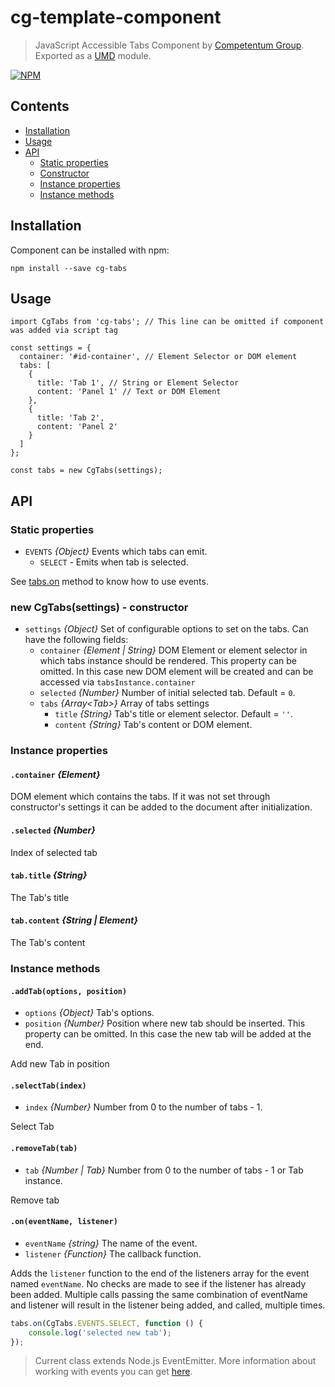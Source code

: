 # cg-template-component

> JavaScript Accessible Tabs Component by [Competentum Group](http://competentum.com/).
  Exported as a [UMD](https://github.com/umdjs/umd) module.

[![NPM][npm-image]][npm-url]

## Contents
- [Installation](#installation)
- [Usage](#usage)
- [API](#api)
    - [Static properties](#static-properties)
    - [Constructor](#constructor)
    - [Instance properties](#instance-properties)
    - [Instance methods](#instance-methods)


## Installation
Component can be installed with npm:
```
npm install --save cg-tabs
```

## Usage
```
import CgTabs from 'cg-tabs'; // This line can be omitted if component was added via script tag

const settings = {
  container: '#id-container', // Element Selector or DOM element
  tabs: [
    {
      title: 'Tab 1', // String or Element Selector
      content: 'Panel 1' // Text or DOM Element
    },
    {
      title: 'Tab 2',
      content: 'Panel 2'
    }
  ]
};
                 
const tabs = new CgTabs(settings);
```

## API

### Static properties
- `EVENTS` *{Object}* Events which tabs can emit.
    - `SELECT` - Emits when tab is selected.
    
See [tabs.on](#method_on) method to know how to use events.

<a name="constructor"></a>
### new CgTabs(settings) - constructor
- `settings` *{Object}* Set of configurable options to set on the tabs. Can have the following fields:
    - `container` *{Element | String}* DOM Element or element selector in which tabs instance should be rendered. 
        This property can be omitted. In this case new DOM element will be created and can be accessed via `tabsInstance.container`
    - `selected` *{Number}* Number of initial selected tab. Default = `0`.
    - `tabs` *{Array\<Tab>}* Array of tabs settings
      - `title` *{String}* Tab's title or element selector. Default = `''`.
      - `content` *{String}* Tab's content or DOM element.

### Instance properties
#### `.container` *{Element}*
DOM element which contains the tabs.
If it was not set through constructor's settings it can be added to the document after initialization.

#### `.selected` *{Number}*
Index of selected tab

#### `tab.title` *{String}*
The Tab's title

#### `tab.content` *{String | Element}*
The Tab's content

### Instance methods
#### `.addTab(options, position)`
- `options` *{Object}* Tab's options.
- `position` *{Number}* Position where new tab should be inserted. This property can be omitted. In this case the new tab will be added at the end.
   
 Add new Tab in position
   
#### `.selectTab(index)`
- `index` *{Number}* Number from 0 to the number of tabs - 1.

Select Tab

#### `.removeTab(tab)`
- `tab` *{Number | Tab}* Number from 0 to the number of tabs - 1 or Tab instance.

Remove tab

<a name="method_on"></a>
#### `.on(eventName, listener)`
- `eventName` *{string}* The name of the event.
- `listener` *{Function}* The callback function.

Adds the `listener` function to the end of the listeners array for the event named `eventName`. No checks are made to see if the listener has already been added. Multiple calls passing the same combination of eventName and listener will result in the listener being added, and called, multiple times.

```javascript
tabs.on(CgTabs.EVENTS.SELECT, function () {
    console.log('selected new tab');
});
```

> Current class extends Node.js EventEmitter. More information about working with events you can get [here](https://nodejs.org/api/events.html).



[npm-url]: https://www.npmjs.com/package/cg-tabs
[npm-image]: https://img.shields.io/npm/v/cg-tabs.svg?style=flat-square